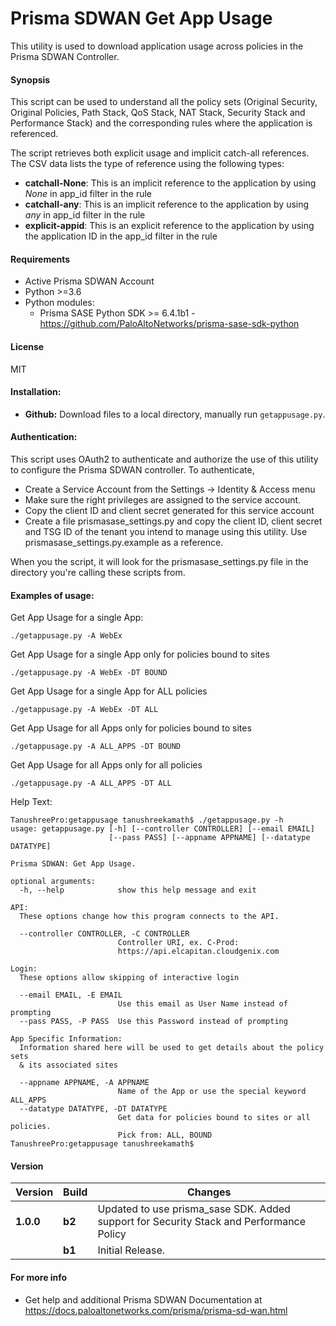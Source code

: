 # Prisma SDWAN Get App Usage
This utility is used to download application usage across policies in the Prisma SDWAN Controller.

#### Synopsis
This script can be used to understand all the policy sets (Original Security, Original Policies, Path Stack, QoS Stack, NAT Stack, Security Stack and Performance Stack) and the corresponding rules where the application is referenced. 

The script retrieves both explicit usage and implicit catch-all references. The CSV data lists the type of reference using the following types:
- **catchall-None**: This is an implicit reference to the application by using *None* in app_id filter in the rule
- **catchall-any**: This is an implicit reference to the application by using *any* in app_id filter in the rule
- **explicit-appid**: This is an explicit reference to the application by using the application ID in the app_id filter in the rule

#### Requirements
* Active Prisma SDWAN Account
* Python >=3.6
* Python modules:
    * Prisma SASE Python SDK >= 6.4.1b1 - <https://github.com/PaloAltoNetworks/prisma-sase-sdk-python>

#### License
MIT

#### Installation:
 - **Github:** Download files to a local directory, manually run `getappusage.py`. 

#### Authentication:
This script uses OAuth2 to authenticate and authorize the use of this utility to configure the Prisma SDWAN controller. To authenticate,
- Create a Service Account from the Settings -> Identity & Access menu
- Make sure the right privileges are assigned to the service account.
- Copy the client ID and client secret generated for this service account
- Create a file prismasase_settings.py and copy the client ID, client secret and TSG ID of the tenant you intend to manage using this utility. Use prismasase_settings.py.example as a reference.

When you the script, it will look for the prismasase_settings.py file in the directory you're calling these scripts from.

#### Examples of usage:
Get App Usage for a single App:
```
./getappusage.py -A WebEx 
```
Get App Usage for a single App only for policies bound to sites
``` 
./getappusage.py -A WebEx -DT BOUND
```
Get App Usage for a single App for ALL policies
```angular2
./getappusage.py -A WebEx -DT ALL
```
Get App Usage for all Apps only for policies bound to sites
```angular2
./getappusage.py -A ALL_APPS -DT BOUND
```
Get App Usage for all Apps only for all policies
```angular2
./getappusage.py -A ALL_APPS -DT ALL
```

Help Text:
```angular2
TanushreePro:getappusage tanushreekamath$ ./getappusage.py -h
usage: getappusage.py [-h] [--controller CONTROLLER] [--email EMAIL]
                      [--pass PASS] [--appname APPNAME] [--datatype DATATYPE]

Prisma SDWAN: Get App Usage.

optional arguments:
  -h, --help            show this help message and exit

API:
  These options change how this program connects to the API.

  --controller CONTROLLER, -C CONTROLLER
                        Controller URI, ex. C-Prod:
                        https://api.elcapitan.cloudgenix.com

Login:
  These options allow skipping of interactive login

  --email EMAIL, -E EMAIL
                        Use this email as User Name instead of prompting
  --pass PASS, -P PASS  Use this Password instead of prompting

App Specific Information:
  Information shared here will be used to get details about the policy sets
  & its associated sites

  --appname APPNAME, -A APPNAME
                        Name of the App or use the special keyword ALL_APPS
  --datatype DATATYPE, -DT DATATYPE
                        Get data for policies bound to sites or all policies.
                        Pick from: ALL, BOUND
TanushreePro:getappusage tanushreekamath$ 
```

#### Version
| Version | Build | Changes |
| ------- | ----- | ------- |
| **1.0.0** | **b2** | Updated to use prisma_sase SDK. Added support for Security Stack and Performance Policy |
|           | **b1** | Initial Release. |


#### For more info
 * Get help and additional Prisma SDWAN Documentation at <https://docs.paloaltonetworks.com/prisma/prisma-sd-wan.html>
